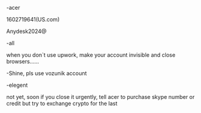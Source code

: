 -acer

1602719641(US.com)

Anydesk2024@

-all

when you don`t use upwork, make your account invisible and close browsers......

-Shine, pls use vozunik account

-elegent

not yet, soon if you close it urgently, tell acer to purchase skype number or credit but try to exchange crypto for the last
